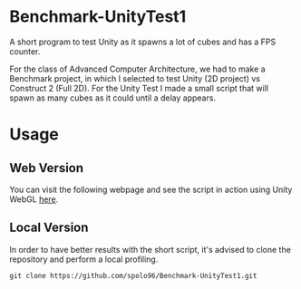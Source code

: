 # Benchmark-UnityTest1
A short program to test Unity as it spawns a lot of cubes and has a FPS counter. 

For the class of Advanced Computer Architecture, we had to make a Benchmark project, in which I selected to test Unity (2D project) vs Construct 2 (Full 2D). For the Unity Test I made a small script that will spawn as many cubes as it could until a delay appears. 

# Usage
## Web Version
You can visit the following webpage and see the script in action using Unity WebGL [here](https://wolflypolo.itch.io/benchmark-unity2d-test1).

## Local Version
In order to have better results with the short script, it's advised to clone the repository and perform a local profiling. 
```
git clone https://github.com/spolo96/Benchmark-UnityTest1.git
```
